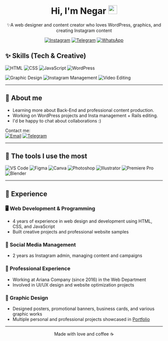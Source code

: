 <div align="center">

# Hi, I'm Negar <img src="wave.gif" alt="wave" width="28" />

✨A web designer and content creator who loves WordPress, graphics, and creating Instagram content

[![Instagram](https://img.shields.io/badge/-Instagram-E4405F?style=for-the-badge&logo=instagram&logoColor=white)](https://instagram.com/ariana_work95)
[![Telegram](https://img.shields.io/badge/-Telegram-26A5E4?style=for-the-badge&logo=telegram&logoColor=white)](https://t.me/ariana_work95)
[![WhatsApp](https://img.shields.io/badge/-WhatsApp-25D366?style=for-the-badge&logo=whatsapp&logoColor=white)](https://wa.me/989913540552)
</div>


## ✨ Skills (Tech & Creative)

<!-- Tech -->
![HTML](https://img.shields.io/badge/HTML5-FF5722?style=for-the-badge&logo=html5&logoColor=white)
![CSS](https://img.shields.io/badge/CSS3-2965F1?style=for-the-badge&logo=css3&logoColor=white)
![JavaScript](https://img.shields.io/badge/JavaScript-F7DF1E?style=for-the-badge&logo=javascript&logoColor=111)
![WordPress](https://img.shields.io/badge/WordPress-21759B?style=for-the-badge&logo=wordpress&logoColor=white)

<!-- Creative -->
![Graphic Design](https://img.shields.io/badge/Graphic%20Design-8E44AD?style=for-the-badge&logo=adobecreativecloud&logoColor=white)
![Instagram Management](https://img.shields.io/badge/Instagram%20Management-E4405F?style=for-the-badge&logo=instagram&logoColor=white)
![Video Editing](https://img.shields.io/badge/Video%20Editing-0F9D58?style=for-the-badge&logo=adobepremierepro&logoColor=white)

_____________________________________________________________________________________________________________________________________________________________________________________________________________________

## 🧩 About me
- Learning more about Back-End and professional content production.
- Working on WordPress projects and Insta management + Rails editing.
- I'd be happy to chat about collaborations :)

Contact me:  
[![Email](https://img.shields.io/badge/Email-333?style=for-the-badge&logo=gmail&logoColor=white)](negar_sharegh@yahoo.com)
[![Telegram](https://img.shields.io/badge/Telegram-26A5E4?style=for-the-badge&logo=telegram&logoColor=white)](https://t.me/ariana_work95)

_____________________________________________________________________________________________________________________________________________________________________________________________________________________

## 🧰 The tools I use the most
![VS Code](https://img.shields.io/badge/VS%20Code-007ACC?style=for-the-badge&logo=visualstudiocode&logoColor=white)
![Figma](https://img.shields.io/badge/Figma-000?style=for-the-badge&logo=figma&logoColor=white)
![Canva](https://img.shields.io/badge/Canva-00C4CC?style=for-the-badge&logo=canva&logoColor=white)
![Photoshop](https://img.shields.io/badge/Photoshop-31A8FF?style=for-the-badge&logo=adobephotoshop&logoColor=white)
![Illustrator](https://img.shields.io/badge/Illustrator-FF9A00?style=for-the-badge&logo=adobeillustrator&logoColor=white)
![Premiere Pro](https://img.shields.io/badge/Premiere%20Pro-9999FF?style=for-the-badge&logo=adobepremierepro&logoColor=white)
![Blender](https://img.shields.io/badge/Blender-F5792A?style=for-the-badge&logo=blender&logoColor=white)

____________________________________________________________________________________________________________________________________________________________________________________________________________________ 
## 💼 Experience

### 🖥️ Web Development & Programming
- 4 years of experience in web design and development using HTML, CSS, and JavaScript
- Built creative projects and professional website samples

### 📱 Social Media Management
- 2 years as Instagram admin, managing content and campaigns

### 🏢 Professional Experience
- Working at Ariana Company (since 2016) in the Web Department
- Involved in UI/UX design and website optimization projects

### 🎨 Graphic Design
- Designed posters, promotional banners, business cards, and various graphic works
- Multiple personal and professional projects showcased in [Portfolio](#portfolio)


_____________________________________________________________________________________________________________________________________________________________________________________________________________________
<div align="center">
Made with love and coffee ☕
</div>
